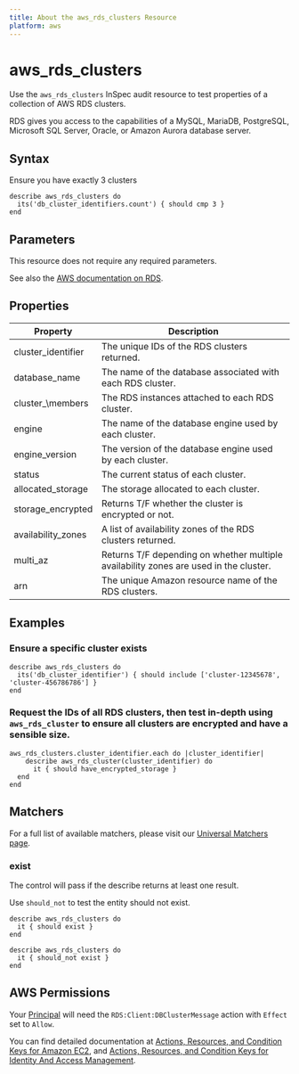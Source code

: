 ```yaml
---
title: About the aws_rds_clusters Resource
platform: aws
---
```


# aws_rds_clusters

Use the `aws_rds_clusters` InSpec audit resource to test properties of a collection of AWS RDS clusters.

RDS gives you access to the capabilities of a MySQL, MariaDB, PostgreSQL, Microsoft SQL Server, Oracle, or Amazon Aurora database server.

## Syntax

Ensure you have exactly 3 clusters

    describe aws_rds_clusters do
      its('db_cluster_identifiers.count') { should cmp 3 }
    end

## Parameters

This resource does not require any required parameters.

See also the [AWS documentation on RDS](https://docs.aws.amazon.com/rds/?id=docs_gateway).

## Properties

|Property                     | Description|
| ---                         | --- |
|cluster_identifier    | The unique IDs of the RDS clusters returned. |
|database_name    | The name of the database associated with each RDS cluster. |
|cluster_\members    | The RDS instances attached to each RDS cluster. |
|engine    | The name of the database engine used by each cluster. |
|engine_version    | The version of the database engine used by each cluster. |
|status   | The current status of each cluster. |
|allocated_storage    | The storage allocated to each cluster. |
|storage_encrypted    | Returns T/F whether the cluster is encrypted or not. |
|availability_zones    | A list of availability zones of the RDS clusters returned.  |
|multi_az   | Returns T/F depending on whether multiple availability zones are used in the cluster. |
|arn   | The unique Amazon resource name of the RDS clusters. |
## Examples

### Ensure a specific cluster exists

    describe aws_rds_clusters do
      its('db_cluster_identifier') { should include ['cluster-12345678', 'cluster-456786786'] }
    end

### Request the IDs of all RDS clusters, then test in-depth using `aws_rds_cluster` to ensure all clusters are encrypted and have a sensible size.

    aws_rds_clusters.cluster_identifier.each do |cluster_identifier|
        describe aws_rds_cluster(cluster_identifier) do
          it { should have_encrypted_storage }
      end
    end

## Matchers

For a full list of available matchers, please visit our [Universal Matchers page](https://www.inspec.io/docs/reference/matchers/).

### exist

The control will pass if the describe returns at least one result.

Use `should_not` to test the entity should not exist.

    describe aws_rds_clusters do
      it { should exist }
    end

    describe aws_rds_clusters do
      it { should_not exist }
    end

## AWS Permissions

Your [Principal](https://docs.aws.amazon.com/IAM/latest/UserGuide/intro-structure.html#intro-structure-principal) will need the `RDS:Client:DBClusterMessage` action with `Effect` set to `Allow`.

You can find detailed documentation at [Actions, Resources, and Condition Keys for Amazon EC2](https://docs.aws.amazon.com/IAM/latest/UserGuide/list_amazonec2.html), and [Actions, Resources, and Condition Keys for Identity And Access Management](https://docs.aws.amazon.com/IAM/latest/UserGuide/list_identityandaccessmanagement.html).
